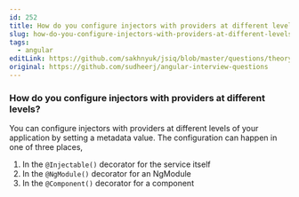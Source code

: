 ```yaml
---
id: 252
title: How do you configure injectors with providers at different levels?
slug: how-do-you-configure-injectors-with-providers-at-different-levels
tags:
  - angular
editLink: https://github.com/sakhnyuk/jsiq/blob/master/questions/theory/angular/252.md
original: https://github.com/sudheerj/angular-interview-questions
---
```


### How do you configure injectors with providers at different levels?

You can configure injectors with providers at different levels of your application by setting a metadata value. The configuration can happen in one of three places,

1. In the `@Injectable()` decorator for the service itself
2. In the `@NgModule()` decorator for an NgModule
3. In the `@Component()` decorator for a component